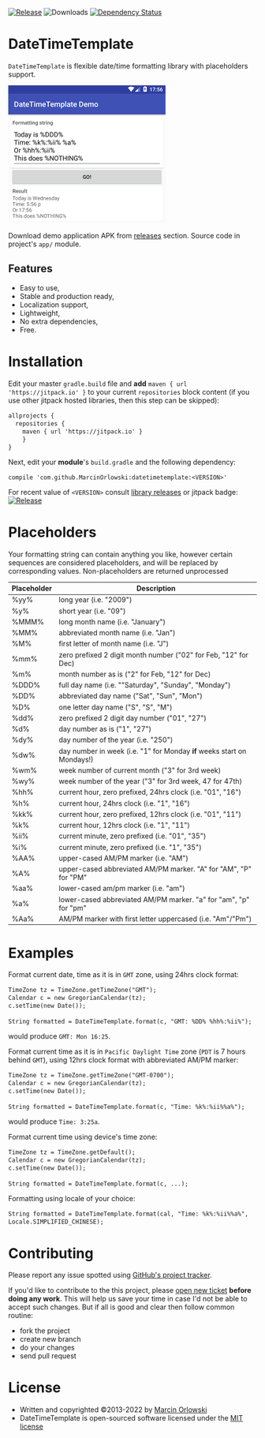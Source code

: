 [![Release](https://jitpack.io/v/MarcinOrlowski/datetimetemplate.svg)](https://jitpack.io/#MarcinOrlowski/DateTimeTemplate)
![Downloads](https://jitpack.io/v/MarcinOrlowski/DateTimeTemplate/month.svg)
[![Dependency Status](https://dependencyci.com/github/MarcinOrlowski/DateTimeTemplate/badge)](https://dependencyci.com/github/MarcinOrlowski/DateTimeTemplate)

DateTimeTemplate
================
`DateTimeTemplate` is flexible date/time formatting library with placeholders support.

![Demo app](img/demo.png)

Download demo application APK from [releases](https://github.com/MarcinOrlowski/DateTimeTemplate/releases)
section. Source code in project's `app/` module.

## Features ##

* Easy to use,
* Stable and production ready,
* Localization support,
* Lightweight,
* No extra dependencies,
* Free.

Installation
============

Edit your master `gradle.build` file and **add** `maven { url 'https://jitpack.io' }` to your current
`repositories` block content (if you use other jitpack hosted libraries, then this step can be skipped):

    allprojects {
      repositories {
        maven { url 'https://jitpack.io' }
        }
    }

Next, edit your **module**'s `build.gradle` and the following dependency:

    compile 'com.github.MarcinOrlowski:datetimetemplate:<VERSION>'

For recent value of `<VERSION>` consult [library releases](https://github.com/MarcinOrlowski/DateTimeTemplate/releases)
or jitpack
badge: [![Release](https://jitpack.io/v/MarcinOrlowski/datetimetemplate.svg)](https://jitpack.io/#MarcinOrlowski/datetimetemplate)


Placeholders
============

Your formatting string can contain anything you like, however certain sequences are considered placeholders, and will be replaced
by corresponding values. Non-placeholders are returned unprocessed

| Placeholder | Description |
|-------------|-------------|
| %yy%        | long year (i.e. "2009") |
| %y%        | short year (i.e. "09") |
| %MMM%        | long month name (i.e. "January") |
| %MM%        | abbreviated month name (i.e. "Jan") |
| %M%        | first letter of month name (i.e. "J") |
| %mm%        | zero prefixed 2 digit month number ("02" for Feb, "12" for Dec) |
| %m%        | month number as is ("2" for Feb, "12" for Dec) |
| %DDD%        | full day name (i.e. ""Saturday", "Sunday", "Monday") |
| %DD%        | abbreviated day name ("Sat", "Sun", "Mon") |
| %D%        | one letter day name ("S", "S", "M") |
| %dd%        | zero prefixed 2 digit day number ("01", "27") |
| %d%        | day number as is ("1", "27") |
| %dy%        | day number of the year (i.e. "250") |
| %dw%        | day number in week (i.e. "1" for Monday **if** weeks start on Mondays!) |
| %wm%        | week number of current month ("3" for 3rd week) |
| %wy%        | week number of the year ("3" for 3rd week, 47 for 47th) |
| %hh%        | current hour, zero prefixed, 24hrs clock (i.e. "01", "16") |
| %h%        | current hour, 24hrs clock (i.e. "1", "16") |
| %kk%        | current hour, zero prefixed, 12hrs clock (i.e. "01", "11") |
| %k%        | current hour, 12hrs clock (i.e. "1", "11") |
| %ii%        | current minute, zero prefixed (i.e. "01", "35") |
| %i%        | current minute, zero prefixed (i.e. "1", "35") |
| %AA%        | upper-cased AM/PM marker (i.e. "AM") |
| %A%        | upper-cased abbreviated AM/PM marker. "A" for "AM", "P" for "PM" |
| %aa%        | lower-cased am/pm marker (i.e. "am") |
| %a%        | lower-cased abbreviated AM/PM marker. "a" for "am", "p" for "pm" |
| %Aa%        | AM/PM marker with first letter uppercased (i.e. "Am"/"Pm") |

Examples
========

Format current date, time as it is in `GMT` zone, using 24hrs clock format:

    TimeZone tz = TimeZone.getTimeZone("GMT");
    Calendar c = new GregorianCalendar(tz);
    c.setTime(new Date());

    String formatted = DateTimeTemplate.format(c, "GMT: %DD% %hh%:%ii%");

would produce  `GMT: Mon 16:25`.

Format current time as it is in `Pacific Daylight Time` zone (`PDT` is 7 hours behind `GMT`), using 12hrs clock format with
abbreviated AM/PM marker:

    TimeZone tz = TimeZone.getTimeZone("GMT-0700");
    Calendar c = new GregorianCalendar(tz);
    c.setTime(new Date());

    String formatted = DateTimeTemplate.format(c, "Time: %k%:%ii%%a%");

would produce `Time: 3:25a`.

Format current time using device's time zone:

    TimeZone tz = TimeZone.getDefault();
    Calendar c = new GregorianCalendar(tz);
    c.setTime(new Date());

    String formatted = DateTimeTemplate.format(c, ...);

Formatting using locale of your choice:

    String formatted = DateTimeTemplate.format(cal, "Time: %k%:%ii%%a%", Locale.SIMPLIFIED_CHINESE);

Contributing
============

Please report any issue spotted using [GitHub's project tracker](https://github.com/MarcinOrlowski/DateTimeTemplate/issues).

If you'd like to contribute to the this project,
please [open new ticket](https://github.com/MarcinOrlowski/DateTimeTemplate/issues)
**before doing any work**. This will help us save your time in case I'd not be able to accept such changes. But if all is good and
clear then follow common routine:

* fork the project
* create new branch
* do your changes
* send pull request

License
=======

* Written and copyrighted &copy;2013-2022 by [Marcin Orlowski](https://marcinorlowski.com)
* DateTimeTemplate is open-sourced software licensed under the [MIT license](http://opensource.org/licenses/MIT)
